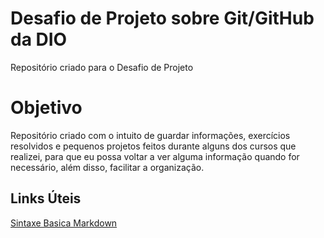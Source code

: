 # Desafio de Projeto sobre Git/GitHub da DIO
Repositório criado para o Desafio de Projeto



# Objetivo

Repositório criado com o intuito de guardar informações, exercícios resolvidos e pequenos projetos feitos durante alguns dos cursos que realizei, para que eu possa voltar a ver alguma informação quando for necessário, além disso, facilitar a organização.



## Links Úteis
[Sintaxe Basica Markdown](https://www.markdownguide.org/basic-syntax/)
